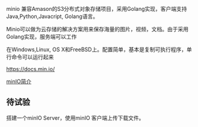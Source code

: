 

minio 兼容Amason的S3分布式对象存储项目，采用Golang实现，客户端支持Java,Python,Javacript, Golang语言。

Minio可以做为云存储的解决方案用来保存海量的图片，视频，文档。由于采用Golang实现，服务端可以工作

在Windows,Linux, OS X和FreeBSD上。配置简单，基本是复制可执行程序，单行命令可以运行起来

https://docs.min.io/

[minIO简介](https://www.mayi888.com/archives/65184)



## 待试验

搭建一个minIO Server，使用minIO 客户端上传下载文件。 


